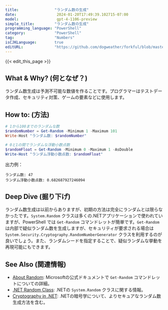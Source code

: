 ```yaml
---
title:                "ランダム数の生成"
date:                  2024-01-20T17:49:39.102715-07:00
model:                 gpt-4-1106-preview
simple_title:         "ランダム数の生成"
programming_language: "PowerShell"
category:             "PowerShell"
tag:                  "Numbers"
isCJKLanguage:        true
editURL:              "https://github.com/dogweather/forkful/blob/master/content/ja/powershell/generating-random-numbers.md"
---
```


{{< edit_this_page >}}

## What & Why? (何となぜ？)
ランダム数生成は予測不可能な数値を作ることです。プログラマーはテストデータ作成、セキュリティ対策、ゲームの要素などに使用します。

## How to: (方法)
```PowerShell
# 1から100までのランダムな数
$randomNumber = Get-Random -Minimum 1 -Maximum 101
Write-Host "ランダム数: $randomNumber"

# 0と1の間でランダムな浮動小数点数
$randomFloat = Get-Random -Minimum 0 -Maximum 1 -AsDouble
Write-Host "ランダム浮動小数点数: $randomFloat"
```

出力例：
```
ランダム数: 47
ランダム浮動小数点数: 0.682687927246094
```

## Deep Dive (掘り下げ)
ランダム数生成は以前からありますが、初期の方法は完全にランダムとは限らなかったです。`System.Random` クラスは多くの.NETアプリケーションで使われていますが、PowerShell では `Get-Random` コマンドレットが簡単です。`Get-Random` は内部で疑似ランダム数を生成しますが、セキュリティが要求される場合は `System.Security.Cryptography.RandomNumberGenerator` クラスを利用するのが良いでしょう。また、ランダムシードを指定することで、疑似ランダムな挙動を再現可能にもできます。

## See Also (関連情報)
- [About Random](https://docs.microsoft.com/en-us/powershell/module/microsoft.powershell.utility/get-random?view=powershell-7.2): Microsoftの公式ドキュメントで `Get-Random` コマンドレットについての詳細。
- [.NET Random Class](https://docs.microsoft.com/en-us/dotnet/api/system.random?view=net-6.0): .NETの `System.Random` クラスに関する情報。
- [Cryptography in .NET](https://docs.microsoft.com/en-us/dotnet/standard/security/cryptography-model): .NETの暗号学について、よりセキュアなランダム数生成方法を含む。
